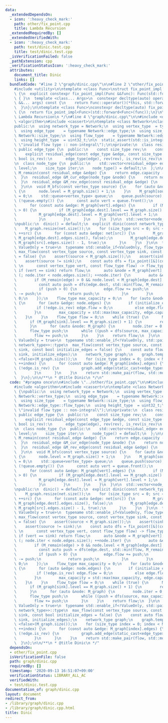```yaml
---
data:
  _extendedDependsOn:
  - icon: ':heavy_check_mark:'
    path: other/fix_point.cpp
    title: Lambda Recursion
  _extendedRequiredBy: []
  _extendedVerifiedWith:
  - icon: ':heavy_check_mark:'
    path: test/dinic.test.cpp
    title: test/dinic.test.cpp
  _isVerificationFailed: false
  _pathExtension: cpp
  _verificationStatusIcon: ':heavy_check_mark:'
  attributes:
    document_title: Dinic
    links: []
  bundledCode: "#line 2 \"graph/dinic.cpp\"\n\n#line 2 \"other/fix_point.cpp\"\n\n\
    #include <utility>\n\ntemplate <class Func>\nstruct fix_point_impl: private Func\
    \ {\n  explicit constexpr fix_point_impl(Func &&func): Func(std::forward<Func>(func))\
    \ { }\n  template <class... Args>\n  constexpr decltype(auto) operator () (Args\
    \ &&... args) const {\n    return Func::operator()(*this, std::forward<Args>(args)...);\n\
    \  }\n};\n\ntemplate <class Func>\nconstexpr decltype(auto) fix_point(Func &&func)\
    \ {\n  return fix_point_impl<Func>(std::forward<Func>(func));\n}\n\n/**\n * @title\
    \ Lambda Recursion\n */\n#line 4 \"graph/dinic.cpp\"\n\n#include <queue>\n#include\
    \ <algorithm>\n#include <cassert>\n\ntemplate <class Network>\nclass dinic {\n\
    public:\n  using network_type = Network;\n  using vertex_type  = typename Network::vertex_type;\n\
    \  using edge_type    = typename Network::edge_type;\n  using size_type    = typename\
    \ Network::size_type;\n  using flow_type    = typename Network::edge_type::flow_type;\n\
    \  using height_type  = uint32_t;\n\n  static_assert(std::is_integral<flow_type>::value,\
    \ \"invalid flow type :: non-integral\");\n\nprivate:\n  class residual_edge:\
    \ public edge_type {\n  public:\n    const size_type rev;\n    const bool is_rev;\n\
    \    explicit residual_edge(const edge_type &edge, const size_type rev, const\
    \ bool is_rev):\n      edge_type(edge), rev(rev), is_rev(is_rev)\n    { }\n  };\n\
    \n  class node_type {\n  public:\n    std::vector<residual_edge> edges;\n    height_type\
    \ level;\n    size_type iter;\n    node_type() = default;\n  };\n\n  flow_type\
    \ M_remain(const residual_edge &edge) {\n    return edge.capacity - edge.flow;\n\
    \  }\n  residual_edge &M_cur_edge(node_type &node) {\n    return node.edges[node.iter];\n\
    \  }\n  residual_edge &M_rev_edge(const residual_edge &edge) {\n    return M_graph[edge.dest].edges[edge.rev];\n\
    \  }\n\n  void M_bfs(const vertex_type source) {\n    for (auto &node: M_graph)\
    \ {\n      node.level = M_graph.size() + 1;\n    }\n    M_graph[source].level\
    \ = 0;\n    std::queue<vertex_type> queue;\n    queue.push(source);\n    while\
    \ (!queue.empty()) {\n      const auto vert = queue.front();\n      queue.pop();\n\
    \      for (const auto &edge: M_graph[vert].edges) {\n        if (M_remain(edge)\
    \ > 0) {\n          if (M_graph[edge.dest].level == M_graph.size() + 1) {\n  \
    \          M_graph[edge.dest].level = M_graph[vert].level + 1;\n            queue.push(edge.dest);\n\
    \          }\n        }\n      }\n    }\n  }\n\n  std::vector<node_type> M_graph;\n\
    \npublic:\n  dinic() = default;\n  explicit dinic(const network_type &net) {\n\
    \    M_graph.resize(net.size());\n    for (size_type src = 0; src < net.size();\
    \ ++src) {\n      for (const auto &edge: net[src]) {\n        M_graph[src].edges.emplace_back(edge,\
    \ M_graph[edge.dest].edges.size(), false);\n        M_graph[edge.dest].edges.emplace_back(edge.reverse(),\
    \ M_graph[src].edges.size() - 1, true);\n      }\n    }\n  }\n\n  template <bool\
    \ ValueOnly = true>\n  typename std::enable_if<ValueOnly, flow_type>::type\n \
    \ max_flow(const vertex_type source, const vertex_type sink, const bool initialize_edges\
    \ = false) {\n    assert(source < M_graph.size());\n    assert(sink < M_graph.size());\n\
    \    assert(source != sink);\n    const auto dfs = fix_point([&](const auto dfs,\
    \ \n      const vertex_type vert, const flow_type flow) -> flow_type {\n     \
    \ if (vert == sink) return flow;\n      auto &node = M_graph[vert];\n      for\
    \ (; node.iter < node.edges.size(); ++node.iter) {\n        auto &edge = M_cur_edge(node);\n\
    \        if (M_remain(edge) > 0 && node.level < M_graph[edge.dest].level) {\n\
    \          const auto push = dfs(edge.dest, std::min(flow, M_remain(edge)));\n\
    \          if (push > 0) {\n            edge.flow += push;\n            M_rev_edge(edge).flow\
    \ -= push;\n            return push;\n          }\n        }\n      }\n      return\
    \ 0;\n    });\n    flow_type max_capacity = 0;\n    for (auto &node: M_graph)\
    \ {\n      for (auto &edge: node.edges) {\n        if (initialize_edges) {\n \
    \         if (!edge.is_rev) edge.flow = 0;\n          else edge.flow = edge.capacity;\n\
    \        }\n        max_capacity = std::max(max_capacity, edge.capacity);\n  \
    \    }\n    }\n    flow_type flow = 0;\n    while (true) {\n      M_bfs(source);\n\
    \      if (M_graph[sink].level == M_graph.size() + 1) {\n        return flow;\n\
    \      }\n      for (auto &node: M_graph) {\n        node.iter = 0;\n      }\n\
    \      flow_type push;\n      while ((push = dfs(source, max_capacity)) > 0) {\n\
    \        flow += push;\n      }\n    }\n    return flow;\n  }\n\n  template <bool\
    \ ValueOnly = true>\n  typename std::enable_if<!ValueOnly, std::pair<flow_type,\
    \ network_type>>::type\n  max_flow(const vertex_type source, const vertex_type\
    \ sink, const bool initialize_edges = false) {\n    const auto flow = max_flow<true>(source,\
    \ sink, initialize_edges);\n    network_type graph;\n    graph.template add_vertices\
    \ <false>(M_graph.size());\n    for (size_type index = 0; index < M_graph.size();\
    \ ++index) {\n      for (const auto &edge: M_graph[index].edges) {\n        if\
    \ (!edge.is_rev) {\n          graph.add_edge(static_cast<edge_type>(edge));\n\
    \        }\n      }\n    }\n    return std::make_pair(flow, std::move(graph));\n\
    \  }\n};\n\n/**\n * @title Dinic\n */\n"
  code: "#pragma once\n\n#include \"../other/fix_point.cpp\"\n\n#include <queue>\n\
    #include <algorithm>\n#include <cassert>\n\ntemplate <class Network>\nclass dinic\
    \ {\npublic:\n  using network_type = Network;\n  using vertex_type  = typename\
    \ Network::vertex_type;\n  using edge_type    = typename Network::edge_type;\n\
    \  using size_type    = typename Network::size_type;\n  using flow_type    = typename\
    \ Network::edge_type::flow_type;\n  using height_type  = uint32_t;\n\n  static_assert(std::is_integral<flow_type>::value,\
    \ \"invalid flow type :: non-integral\");\n\nprivate:\n  class residual_edge:\
    \ public edge_type {\n  public:\n    const size_type rev;\n    const bool is_rev;\n\
    \    explicit residual_edge(const edge_type &edge, const size_type rev, const\
    \ bool is_rev):\n      edge_type(edge), rev(rev), is_rev(is_rev)\n    { }\n  };\n\
    \n  class node_type {\n  public:\n    std::vector<residual_edge> edges;\n    height_type\
    \ level;\n    size_type iter;\n    node_type() = default;\n  };\n\n  flow_type\
    \ M_remain(const residual_edge &edge) {\n    return edge.capacity - edge.flow;\n\
    \  }\n  residual_edge &M_cur_edge(node_type &node) {\n    return node.edges[node.iter];\n\
    \  }\n  residual_edge &M_rev_edge(const residual_edge &edge) {\n    return M_graph[edge.dest].edges[edge.rev];\n\
    \  }\n\n  void M_bfs(const vertex_type source) {\n    for (auto &node: M_graph)\
    \ {\n      node.level = M_graph.size() + 1;\n    }\n    M_graph[source].level\
    \ = 0;\n    std::queue<vertex_type> queue;\n    queue.push(source);\n    while\
    \ (!queue.empty()) {\n      const auto vert = queue.front();\n      queue.pop();\n\
    \      for (const auto &edge: M_graph[vert].edges) {\n        if (M_remain(edge)\
    \ > 0) {\n          if (M_graph[edge.dest].level == M_graph.size() + 1) {\n  \
    \          M_graph[edge.dest].level = M_graph[vert].level + 1;\n            queue.push(edge.dest);\n\
    \          }\n        }\n      }\n    }\n  }\n\n  std::vector<node_type> M_graph;\n\
    \npublic:\n  dinic() = default;\n  explicit dinic(const network_type &net) {\n\
    \    M_graph.resize(net.size());\n    for (size_type src = 0; src < net.size();\
    \ ++src) {\n      for (const auto &edge: net[src]) {\n        M_graph[src].edges.emplace_back(edge,\
    \ M_graph[edge.dest].edges.size(), false);\n        M_graph[edge.dest].edges.emplace_back(edge.reverse(),\
    \ M_graph[src].edges.size() - 1, true);\n      }\n    }\n  }\n\n  template <bool\
    \ ValueOnly = true>\n  typename std::enable_if<ValueOnly, flow_type>::type\n \
    \ max_flow(const vertex_type source, const vertex_type sink, const bool initialize_edges\
    \ = false) {\n    assert(source < M_graph.size());\n    assert(sink < M_graph.size());\n\
    \    assert(source != sink);\n    const auto dfs = fix_point([&](const auto dfs,\
    \ \n      const vertex_type vert, const flow_type flow) -> flow_type {\n     \
    \ if (vert == sink) return flow;\n      auto &node = M_graph[vert];\n      for\
    \ (; node.iter < node.edges.size(); ++node.iter) {\n        auto &edge = M_cur_edge(node);\n\
    \        if (M_remain(edge) > 0 && node.level < M_graph[edge.dest].level) {\n\
    \          const auto push = dfs(edge.dest, std::min(flow, M_remain(edge)));\n\
    \          if (push > 0) {\n            edge.flow += push;\n            M_rev_edge(edge).flow\
    \ -= push;\n            return push;\n          }\n        }\n      }\n      return\
    \ 0;\n    });\n    flow_type max_capacity = 0;\n    for (auto &node: M_graph)\
    \ {\n      for (auto &edge: node.edges) {\n        if (initialize_edges) {\n \
    \         if (!edge.is_rev) edge.flow = 0;\n          else edge.flow = edge.capacity;\n\
    \        }\n        max_capacity = std::max(max_capacity, edge.capacity);\n  \
    \    }\n    }\n    flow_type flow = 0;\n    while (true) {\n      M_bfs(source);\n\
    \      if (M_graph[sink].level == M_graph.size() + 1) {\n        return flow;\n\
    \      }\n      for (auto &node: M_graph) {\n        node.iter = 0;\n      }\n\
    \      flow_type push;\n      while ((push = dfs(source, max_capacity)) > 0) {\n\
    \        flow += push;\n      }\n    }\n    return flow;\n  }\n\n  template <bool\
    \ ValueOnly = true>\n  typename std::enable_if<!ValueOnly, std::pair<flow_type,\
    \ network_type>>::type\n  max_flow(const vertex_type source, const vertex_type\
    \ sink, const bool initialize_edges = false) {\n    const auto flow = max_flow<true>(source,\
    \ sink, initialize_edges);\n    network_type graph;\n    graph.template add_vertices\
    \ <false>(M_graph.size());\n    for (size_type index = 0; index < M_graph.size();\
    \ ++index) {\n      for (const auto &edge: M_graph[index].edges) {\n        if\
    \ (!edge.is_rev) {\n          graph.add_edge(static_cast<edge_type>(edge));\n\
    \        }\n      }\n    }\n    return std::make_pair(flow, std::move(graph));\n\
    \  }\n};\n\n/**\n * @title Dinic\n */"
  dependsOn:
  - other/fix_point.cpp
  isVerificationFile: false
  path: graph/dinic.cpp
  requiredBy: []
  timestamp: '2020-09-13 16:51:07+09:00'
  verificationStatus: LIBRARY_ALL_AC
  verifiedWith:
  - test/dinic.test.cpp
documentation_of: graph/dinic.cpp
layout: document
redirect_from:
- /library/graph/dinic.cpp
- /library/graph/dinic.cpp.html
title: Dinic
---
```

